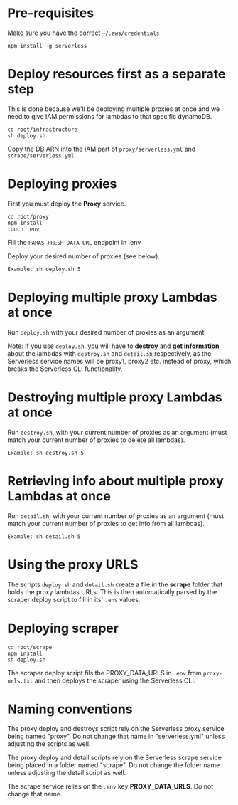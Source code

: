 # Pre-requisites

Make sure you have the correct ```~/.aws/credentials```

```
npm install -g serverless
```

# Deploy resources first as a separate step

This is done because we'll be deploying multiple proxies at once and we need to give IAM permissions for lambdas
to that specific dynamoDB.

```
cd root/infrastructure
sh deploy.sh
```

Copy the DB ARN into the IAM part of ```proxy/serverless.yml``` and ```scrape/serverless.yml```

# Deploying proxies
First you must deploy the <b>Proxy</b> service.
```
cd root/proxy
npm install
touch .env
```
Fill the ```PARAS_FRESH_DATA_URL``` endpoint in .env

Deploy your desired number of proxies (see below).
```
Example: sh deploy.sh 5
```

# Deploying multiple proxy Lambdas at once

Run ```deploy.sh``` with your desired number of proxies as an argument.

Note: If you use ```deploy.sh```, you will have to <b>destroy</b> and <b>get information</b> about the lambdas with ```destroy.sh``` and ```detail.sh``` respectively, as the Serverless service names will be proxy1, proxy2 etc. instead of proxy, which breaks the Serverless CLI functionality.

# Destroying multiple proxy Lambdas at once

Run ```destroy.sh```, with your current number of proxies as an argument (must match your current number of proxies to delete all lambdas).

```
Example: sh destroy.sh 5
```

# Retrieving info about multiple proxy Lambdas at once

Run ```detail.sh```, with your current number of proxies as an argument (must match your current number of proxies to get info from all lambdas).

```
Example: sh detail.sh 5
```

# Using the proxy URLS

The scripts ```deploy.sh``` and ```detail.sh``` create a file in the <b>scrape</b> folder that holds the proxy lambdas URLs. This is then automatically parsed by the scraper deploy script to fill in its' ```.env``` values.

# Deploying scraper
```
cd root/scrape
npm install
sh deploy.sh
```
The scraper deploy script fils the PROXY_DATA_URLS in ```.env``` from ```proxy-urls.txt``` and then deploys the scraper using the Serverless CLI.

# Naming conventions

The proxy deploy and destroys script rely on the Serverless proxy service being named "proxy". Do not change that name in "serverless.yml" unless adjusting the scripts as well.

The proxy deploy and detail scripts rely on the Serverless scrape service being placed in a folder named "scrape". Do not change the folder name unless adjusting the detail script as well.

The scrape service relies on the ```.env``` key <b>PROXY_DATA_URLS</b>. Do not change that name.


